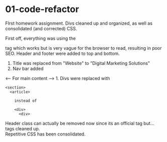 # 01-code-refactor
FIrst homework assignment. Divs cleaned up and organized, as well as consolidated (and corrected) CSS.

First off, everything was using the <div> tag which works but is very vague for the browser to read, resulting in poor SEO.
  Header and footer were added to top and bottom.
  
  1. Title was replaced from "Website" to "Digital Marketing Solutions"
  2. Nav bar added
  
  <-- For main content -->
    1. Divs were replaced with 
    
    <section>
      <article>
        
        instead of 
        
        <div>
          <div>
            
 Header class can actually be removed now since its an official tag but... tags cleaned up.          
 Repetitive CSS has been consolidated. 
